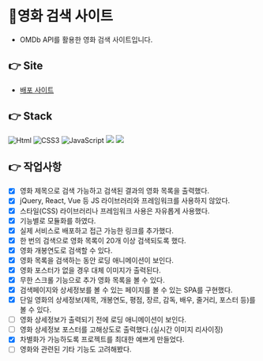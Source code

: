 # 🎥영화 검색 사이트

- OMDb API를 활용한 영화 검색 사이트입니다.

## 👉 Site

- [배포 사이트](https://moovie-omdb.netlify.app/)

## 👉 Stack

<img alt="Html" src ="https://img.shields.io/badge/HTML-E34F26.svg?&style=for-the-badge&logo=HTML5&logoColor=white"/> <img alt="CSS3" src ="https://img.shields.io/badge/CSS3-FF9933.svg?&style=for-the-badge&logo=CSS3&logoColor=white"/> <img alt="JavaScript" src ="https://img.shields.io/badge/JavaScript-F7DF1E.svg?&style=for-the-badge&logo=JavaScript&logoColor=white"/> <img src="https://img.shields.io/badge/npm-CB3837?style=for-the-badge&logo=npm&logoColor=white"> <img src="https://img.shields.io/badge/sass-CC6699?style=for-the-badge&logo=sass&logoColor=white">

## 👉 작업사항

- [x] 영화 제목으로 검색 가능하고 검색된 결과의 영화 목록을 출력했다.
- [x] jQuery, React, Vue 등 JS 라이브러리와 프레임워크를 사용하지 않았다.
- [x] 스타일(CSS) 라이브러리나 프레임워크 사용은 자유롭게 사용했다.
- [x] 기능별로 모듈화를 하였다.
- [x] 실제 서비스로 배포하고 접근 가능한 링크를 추가했다.
- [x] 한 번의 검색으로 영화 목록이 20개 이상 검색되도록 했다.
- [x] 영화 개봉연도로 검색할 수 있다.
- [x] 영화 목록을 검색하는 동안 로딩 애니메이션이 보인다.
- [x] 영화 포스터가 없을 경우 대체 이미지가 출력된다.
- [x] 무한 스크롤 기능으로 추가 영화 목록을 볼 수 있다.
- [x] 검색페이지와 상세정보를 볼 수 있는 페이지를 볼 수 있는 SPA를 구현했다.
- [x] 단일 영화의 상세정보(제목, 개봉연도, 평점, 장르, 감독, 배우, 줄거리, 포스터 등)를 볼 수 있다.
- [ ] 영화 상세정보가 출력되기 전에 로딩 애니메이션이 보인다.
- [ ] 영화 상세정보 포스터를 고해상도로 출력했다.(실시간 이미지 리사이징)
- [x] 차별화가 가능하도록 프로젝트를 최대한 예쁘게 만들었다.
- [ ] 영화와 관련된 기타 기능도 고려해봤다.
